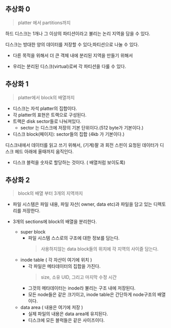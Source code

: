 ## 추상화 0

> platter 에서 partitions까지

하드 디스크는 1개나 그 이상의 파티션이라고 불리는 논리 지역을 담을 수 있다.

디스크는 방대한 양의 데이터를 저장할 수 있다;파티션으로 나눌 수 있다.

- 다른 목적을 위해서 더 큰 객체 내에 분리된 지역을 만들기 위해서

- 우리는 분리된 디스크(virtual)로써 각 파티션을 다룰 수 있다.

## 추상화 1

> platter에서 block의 배열까지

- 디스크는 자석 platter의 집합이다.
- 각 platter의 표현은 트랙으로 구성된다.
- 트랙은 disk sector들로 나눠져있다.
  - sector 는 디스크에 저장의 기본 단위이다.(512 byte가 기본이다.)
- 디스크 block(페이지): sector들의 집합 (4kb 가 기본이다.)

디스크내에서 데이터를 읽고 쓰기 위해서, (기계)팔 과 회전 스핀이 요청된 데이터가 디스크 헤드 아래에 올때까지 움직인다.

- 디스크 블럭을 숫자로 할당하는 것이다. ( 배열처럼 보이도록)

## 추상화 2

> block의 배열 부터 3개의 지역까지

- 파일 시스템은 파일 내용, 파일 자산( owner, data etc)과 파일을 담고 있는 디렉토리를 저장한다.

- 3개의 sections에 block의 배열을 분리한다.
  - super block
    - 파일 시스템 스스로의 구조에 대한 정보를 담는다.
      > 사용하지않는 data block들의 위치에 각 지역의 사이즐 담는다.
  - inode table ( 각 자산이 여기에 위치 )
    - 각 파일은 메타데이터의 집합을 가진다.
      > size, 소유 UID, 그리고 마지막 수정 시간
    - 그것의 메타데이터는 inode라 불리는 구조 내에 저장된다.
    - 모든 node들은 같은 크기이고, inode table은 간단하게 node구조의 배열이다.
  - data area ( 내용은 여기에 저장 )
    - 실제 파일의 내용은 data area에 유지된다.
    - 디스크에 모든 블럭들은 같은 사이즈이다.
